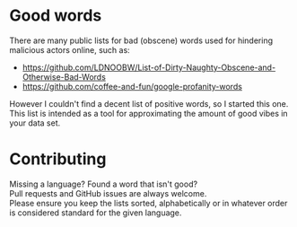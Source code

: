 # Good words

There are many public lists for bad (obscene) words used for hindering malicious actors online, such as:
- https://github.com/LDNOOBW/List-of-Dirty-Naughty-Obscene-and-Otherwise-Bad-Words
- https://github.com/coffee-and-fun/google-profanity-words

However I couldn't find a decent list of positive words, so I started this one.  
This list is intended as a tool for approximating the amount of good vibes in your data set.

# Contributing

Missing a language? Found a word that isn't good?  
Pull requests and GitHub issues are always welcome.  
Please ensure you keep the lists sorted, alphabetically or in whatever order is considered standard for the given language.

